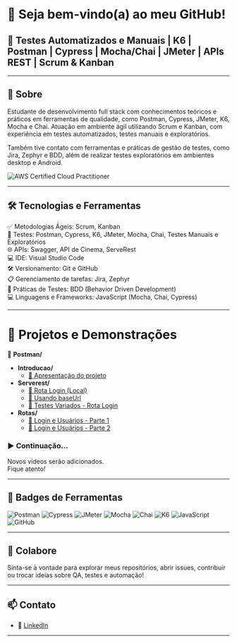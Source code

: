 # 👋 Seja bem-vindo(a) ao meu GitHub!

## 🎯 Testes Automatizados e Manuais | K6 | Postman | Cypress | Mocha/Chai | JMeter | APIs REST | Scrum & Kanban

---

## 🚀 Sobre  
Estudante de desenvolvimento full stack com conhecimentos teóricos e práticos em ferramentas de qualidade, como Postman, Cypress, JMeter, K6, Mocha e Chai. Atuação em ambiente ágil utilizando Scrum e Kanban, com experiência em testes automatizados, testes manuais e exploratórios.

Também tive contato com ferramentas e práticas de gestão de testes, como Jira, Zephyr e BDD, além de realizar testes exploratórios em ambientes desktop e Android.

![AWS Certified Cloud Practitioner](https://img.shields.io/badge/AWS-Certified_Cloud_Practitioner-232F3E?logo=amazonaws&logoColor=FF9900)

---

## 🛠️ Tecnologias e Ferramentas

✅ Metodologias Ágeis: Scrum, Kanban  
🧪 Testes: Postman, Cypress, K6, JMeter, Mocha, Chai, Testes Manuais e Exploratórios  
🌐 APIs: Swagger, API de Cinema, ServeRest  
💻 IDE: Visual Studio Code  
🛠️ Versionamento: Git e GitHub  
📋 Gerenciamento de tarefas: Jira, Zephyr  
📝 Práticas de Testes: BDD (Behavior Driven Development)  
💻 Linguagens e Frameworks: JavaScript (Mocha, Chai, Cypress)

---

# 📁 Projetos e Demonstrações

📁 **Postman/**
- **Introducao/**
  - [🔗 Apresentação do projeto](https://www.youtube.com/watch?v=eoCzjopsUoE)
- **Serverest/**
  - [🔗 Rota Login (Local)](https://www.youtube.com/watch?v=0_yl1yZts1Y)
  - [🔗 Usando baseUrl](https://www.youtube.com/watch?v=giwWS7E493I)
  - [🔗 Testes Variados - Rota Login](https://www.youtube.com/watch?v=E6Khs1VNomY)
- **Rotas/**
  - [🔗 Login e Usuários - Parte 1](https://www.youtube.com/watch?v=NNFEM741qw0)
  - [🔗 Login e Usuários - Parte 2](https://www.youtube.com/watch?v=RGbr76DwhVo)



### ▶️ Continuação...

Novos vídeos serão adicionados.  
Fique atento! 

---


## 🧩 Badges de Ferramentas

![Postman](https://img.shields.io/badge/Postman-FF6C37?logo=postman&logoColor=white)
![Cypress](https://img.shields.io/badge/Cypress-17202C?logo=cypress&logoColor=white)
![JMeter](https://img.shields.io/badge/JMeter-D22128?logo=apache&logoColor=white)
![Mocha](https://img.shields.io/badge/Mocha-8D6748?logo=mocha&logoColor=white)
![Chai](https://img.shields.io/badge/Chai-A30701?logo=chai&logoColor=white)
![K6](https://img.shields.io/badge/K6-7D64FF?logo=k6&logoColor=white)
![JavaScript](https://img.shields.io/badge/JavaScript-F7DF1E?logo=javascript&logoColor=black)
![GitHub](https://img.shields.io/badge/GitHub-100000?logo=github&logoColor=white)

---

## 🤝 Colabore

Sinta-se à vontade para explorar meus repositórios, abrir issues, contribuir ou trocar ideias sobre QA, testes e automação!

---

## 📫 Contato

- 💼 [LinkedIn](https://www.linkedin.com/in/eli-santos-61a71031a/)

---
